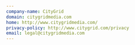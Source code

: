 ```yaml
---
company-name: CityGrid
domain: citygridmedia.com
home: http://www.citygridmedia.com/
privacy-policy: http://www.citygrid.com/privacy
email: legal@citygridmedia.com
---
```




